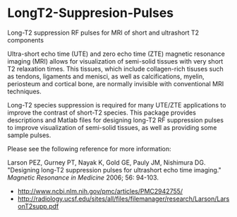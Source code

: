 # LongT2-Suppresion-Pulses
Long-T2 suppression RF pulses for MRI of short and ultrashort T2 components

Ultra-short echo time (UTE) and zero echo time (ZTE) magnetic resonance imaging (MRI) allows for visualization of semi-solid tissues with very short T2 relaxation times. This tissues, which include collagen-rich tisuses such as tendons, ligaments and menisci, as well as calcifications, myelin, periosteum and cortical bone, are normally invisible with conventional MRI techniques.

Long-T2 species suppression is required for many UTE/ZTE applications to improve the contrast of short-T2 species.  This package provides descriptions and Matlab files for designing long-T2 RF suppression pulses to improve visualization of semi-solid tissues, as well as providing some sample pulses.

Please see the following reference for more information:

Larson PEZ, Gurney PT, Nayak K, Gold GE, Pauly JM, Nishimura DG. "Designing long-T2 suppression pulses for ultrashort echo time imaging." *Magnetic Resonance in Medicine* 2006; 56: 94-103. 
* http://www.ncbi.nlm.nih.gov/pmc/articles/PMC2942755/
* http://radiology.ucsf.edu/sites/all/files/filemanager/research/Larson/LarsonT2supp.pdf
